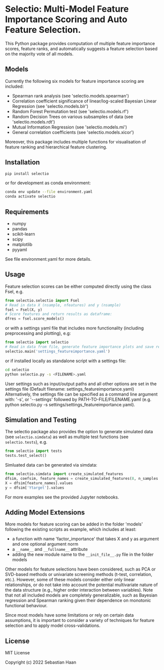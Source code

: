 # Selectio: Multi-Model Feature Importance Scoring and Auto Feature Selection.

This Python package provides computation of multiple feature importance scores, feature ranks,
and automatically suggests a feature selection based on the majority vote of all models.

## Models

Currently the following six models for feature importance scoring are included:
- Spearman rank analysis (see 'selectio.models.spearman')
- Correlation coefficient significance of linear/log-scaled Bayesian Linear Regression (see 'selectio.models.blr')
- Random Forest Permutation test (see 'selectio.models.rf')
- Random Decision Trees on various subsamples of data (see 'selectio.models.rdt')
- Mutual Information Regression (see 'selectio.models.mi')
- General correlation coefficients (see 'selectio.models.xicor')

Moreover, this package includes multiple functions for visualisation of feature ranking and hierarchical feature clustering.

## Installation

```bash
pip install selectio
```

or for development as conda environment:

```bash
conda env update --file environment.yaml
conda activate selectio
```

## Requirements

- numpy
- pandas
- scikit-learn
- scipy
- matplotlib
- pyyaml

See file environment.yaml for more details.

## Usage

Feature selection scores can be either computed directly using the class Fsel, e.g.

```python
from selectio.selectio import Fsel
# Read in data X (nsample, nfeatures) and y (nsample)
fsel = Fsel(X, y)
# Score features and return results as dataframe:
dfres = fsel.score_models()
```

or with a settings yaml file that includes more functionality (including preprocessing and plotting), e.g:
```python
from selectio import selectio
# Read in data from file, generate feature importance plots and save results as csv:
selectio.main('settings_featureimportance.yaml')
```

or if installed locally as standalone script with a settings file:
```bash
cd selectio
python selectio.py -s <FILENAME>.yaml
```

User settings such as input/output paths and all other options are set in the settings file 
(Default filename: settings_featureimportance.yaml) 
Alternatively, the settings file can be specified as a command line argument with: 
'-s', or '--settings' followed by PATH-TO-FILE/FILENAME.yaml 
(e.g. python selectio.py -s settings/settings_featureimportance.yaml).

## Simulation and Testing

The selectio package also provides the option to generate simulated data (see `selectio.simdata`) 
as well as multiple test functions (see `selectio.tests`), e.g.

```python
from selectio import tests
tests.test_select()
```

Simluated data can be generated via simdata:

```python
from selectio.simdata import create_simulated_features
dfsim, coefsim, feature_names = create_simulated_features(8, n_samples = 100, model_order = 'quadratic', noise = 0.1)
X = dfsim[feature_names].values
y = dfsim['Ytarget'].values
```

For more examples see the provided Jupyter notebooks.

## Adding Model Extensions

More models for feature scoring can be added in the folder 'models' following the existing scripts as example, 
which includes at least:
- a function with name 'factor_importance' that takes X and y as argument and one optional argument norm
- a `__name__` and `__fullname__` attribute
- adding the new module name to the `__init_file__.py` file in the folder models

Other models for feature selections have been considered, such as PCA or SVD-based methods or
univariate screening methods (t-test, correlation, etc.). However, some of these models consider either 
only linear relationships, or do not take into account the potential multivariate nature of the data structure 
(e.g., higher order interaction between variables). Note that not all included models are completely generalizable, 
such as Bayesian regression and Spearman ranking given their dependence on monotonic functional behaviour.

Since most models have some limitations or rely on certain data assumptions, it is important to consider a variety 
of techniques for feature selection and to apply model cross-validations.

## License

MIT License

Copyright (c) 2022 Sebastian Haan
